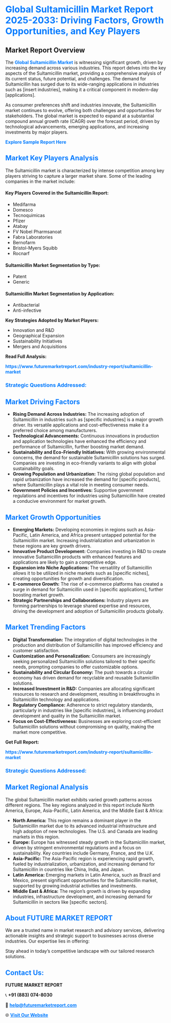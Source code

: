 <h1 style="color: #007BFF;">Global Sultamicillin Market Report 2025-2033: Driving Factors, Growth Opportunities, and Key Players</h1>

<section id="overview">
<h2>Market Report Overview</h2>
<p>The <a href="https://www.futuremarketreport.com/industry-report/sultamicillin-market" style="color: #007BFF; text-decoration: none;"><strong>Global Sultamicillin Market</strong></a> is witnessing significant growth, driven by increasing demand across various industries. This report delves into the key aspects of the Sultamicillin market, providing a comprehensive analysis of its current status, future potential, and challenges. The demand for Sultamicillin has surged due to its wide-ranging applications in industries such as [insert industries], making it a critical component in modern-day [applications].</p>
<p>As consumer preferences shift and industries innovate, the Sultamicillin market continues to evolve, offering both challenges and opportunities for stakeholders. The global market is expected to expand at a substantial compound annual growth rate (CAGR) over the forecast period, driven by technological advancements, emerging applications, and increasing investments by major players.</p>
</section>

<section id="overview">
<p><a href="https://www.futuremarketreport.com/request-sample/reportId=77863" style="color: #007BFF; text-decoration: none;"><strong>Explore Sample Report Here</strong></a></p>
</section>

<section id="key-players">
<h2 style="color: #007BFF;">Market Key Players Analysis</h2>
<p>The Sultamicillin market is characterized by intense competition among key players striving to capture a larger market share. Some of the leading companies in the market include:</p>
<h4>Key Players Covered in the Sultamicillin Report:</h4>
<ul><li>Medifarma</li><li>Domesco</li><li>Tecnoquimicas</li><li>Pfizer</li><li>Atabay</li><li>FV Nobel Pharmsanoat</li><li>Fabra Laboratories</li><li>Bernofarm</li><li>Bristol-Myers Squibb</li><li>Rocnarf</li></ul>
<h4>Sultamicillin Market Segmentation by Type:</h4>
<ul><li>Patent</li><li>Generic</li></ul>

<h4>Sultamicillin Market Segmentation by Application:</h4>
<ul><li>Antibacterial</li><li>Anti-infective</li></ul>
<p><strong>Key Strategies Adopted by Market Players:</strong></p>
<ul>
<li>Innovation and R&D</li>
<li>Geographical Expansion</li>
<li>Sustainability Initiatives</li>
<li>Mergers and Acquisitions</li>
</ul>
</section>

<section>
<p><strong>Read Full Analysis: </strong></p><a href="https://www.futuremarketreport.com/industry-report/sultamicillin-market" style="color: #007BFF; text-decoration: none;"><strong>https://www.futuremarketreport.com/industry-report/sultamicillin-market</strong></a>
<h3 style="color: #007BFF;">Strategic Questions Addressed:</h3>
</section>

<section id="driving-factors">
<h2 style="color: #007BFF;">Market Driving Factors</h2>
<ul>
<li><strong>Rising Demand Across Industries:</strong> The increasing adoption of Sultamicillin in industries such as [specific industries] is a major growth driver. Its versatile applications and cost-effectiveness make it a preferred choice among manufacturers.</li>
<li><strong>Technological Advancements:</strong> Continuous innovations in production and application technologies have enhanced the efficiency and performance of Sultamicillin, further boosting market demand.</li>
<li><strong>Sustainability and Eco-Friendly Initiatives:</strong> With growing environmental concerns, the demand for sustainable Sultamicillin solutions has surged. Companies are investing in eco-friendly variants to align with global sustainability goals.</li>
<li><strong>Growing Population and Urbanization:</strong> The rising global population and rapid urbanization have increased the demand for [specific products], where Sultamicillin plays a vital role in meeting consumer needs.</li>
<li><strong>Government Policies and Incentives:</strong> Supportive government regulations and incentives for industries using Sultamicillin have created a conducive environment for market growth.</li>
</ul>
</section>

<section id="growth-opportunities">
<h2 style="color: #007BFF;">Market Growth Opportunities</h2>
<ul>
<li><strong>Emerging Markets:</strong> Developing economies in regions such as Asia-Pacific, Latin America, and Africa present untapped potential for the Sultamicillin market. Increasing industrialization and urbanization in these regions are key growth drivers.</li>
<li><strong>Innovative Product Development:</strong> Companies investing in R&D to create innovative Sultamicillin products with enhanced features and applications are likely to gain a competitive edge.</li>
<li><strong>Expansion into Niche Applications:</strong> The versatility of Sultamicillin allows it to be utilized in niche markets such as [specific niches], creating opportunities for growth and diversification.</li>
<li><strong>E-commerce Growth:</strong> The rise of e-commerce platforms has created a surge in demand for Sultamicillin used in [specific applications], further boosting market growth.</li>
<li><strong>Strategic Partnerships and Collaborations:</strong> Industry players are forming partnerships to leverage shared expertise and resources, driving the development and adoption of Sultamicillin products globally.</li>
</ul>
</section>

<section id="trending-factors">
<h2 style="color: #007BFF;">Market Trending Factors</h2>
<ul>
<li><strong>Digital Transformation:</strong> The integration of digital technologies in the production and distribution of Sultamicillin has improved efficiency and customer satisfaction.</li>
<li><strong>Customization and Personalization:</strong> Consumers are increasingly seeking personalized Sultamicillin solutions tailored to their specific needs, prompting companies to offer customizable options.</li>
<li><strong>Sustainability and Circular Economy:</strong> The push towards a circular economy has driven demand for recyclable and reusable Sultamicillin solutions.</li>
<li><strong>Increased Investment in R&D:</strong> Companies are allocating significant resources to research and development, resulting in breakthroughs in Sultamicillin technology and applications.</li>
<li><strong>Regulatory Compliance:</strong> Adherence to strict regulatory standards, particularly in industries like [specific industries], is influencing product development and quality in the Sultamicillin market.</li>
<li><strong>Focus on Cost-Effectiveness:</strong> Businesses are exploring cost-efficient Sultamicillin solutions without compromising on quality, making the market more competitive.</li>
</ul>
</section>

<section>
<p><strong>Get Full Report: </strong></p><a href="https://www.futuremarketreport.com/industry-report/sultamicillin-market" style="color: #007BFF; text-decoration: none;"><strong>https://www.futuremarketreport.com/industry-report/sultamicillin-market</strong></a>
<h3 style="color: #007BFF;">Strategic Questions Addressed:</h3>
</section>


<section id="regional-analysis">
<h2 style="color: #007BFF;">Market Regional Analysis</h2>
<p>The global Sultamicillin market exhibits varied growth patterns across different regions. The key regions analyzed in this report include North America, Europe, Asia-Pacific, Latin America, and the Middle East & Africa:</p>
<ul>
<li><strong>North America:</strong> This region remains a dominant player in the Sultamicillin market due to its advanced industrial infrastructure and high adoption of new technologies. The U.S. and Canada are leading markets in this region.</li>
<li><strong>Europe:</strong> Europe has witnessed steady growth in the Sultamicillin market, driven by stringent environmental regulations and a focus on sustainability. Key countries include Germany, France, and the U.K.</li>
<li><strong>Asia-Pacific:</strong> The Asia-Pacific region is experiencing rapid growth, fueled by industrialization, urbanization, and increasing demand for Sultamicillin in countries like China, India, and Japan.</li>
<li><strong>Latin America:</strong> Emerging markets in Latin America, such as Brazil and Mexico, present significant opportunities for the Sultamicillin market, supported by growing industrial activities and investments.</li>
<li><strong>Middle East & Africa:</strong> The region’s growth is driven by expanding industries, infrastructure development, and increasing demand for Sultamicillin in sectors like [specific sectors].</li>
</ul>
</section>

<footer>
<h2 style="color: #007BFF;">About FUTURE MARKET REPORT</h2>
<p>We are a trusted name in market research and advisory services, delivering actionable insights and strategic support to businesses across diverse industries. Our expertise lies in offering:</p>

<p>Stay ahead in today’s competitive landscape with our tailored research solutions.</p>

<h2 style="color: #007BFF;">Contact Us:</h2>
<p><strong>FUTURE MARKET REPORT</strong></p>
<p>📞 <strong>+91 (883) 074-8030</strong></p>
<p>📧 <strong><a href="mailto:help@futuremarketreport.com" style="color: #007BFF;">help@futuremarketreport.com</a></strong></p>
<p>🌐 <strong><a href="https://www.futuremarketreport.com/" style="color: #007BFF;">Visit Our Website</a></strong></p>
</footer>